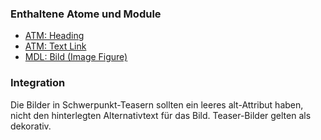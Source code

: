 ### Enthaltene Atome und Module
* [ATM: Heading](../../atoms/headings/headings.html)
* [ATM: Text Link](../../atoms/text_link/text_link.html)
* [MDL: Bild (Image Figure)](../image_figure/image_figure.html)

### Integration



Die Bilder in Schwerpunkt-Teasern sollten ein leeres alt-Attribut haben, nicht den hinterlegten Alternativtext für das Bild. Teaser-Bilder gelten als dekorativ.
